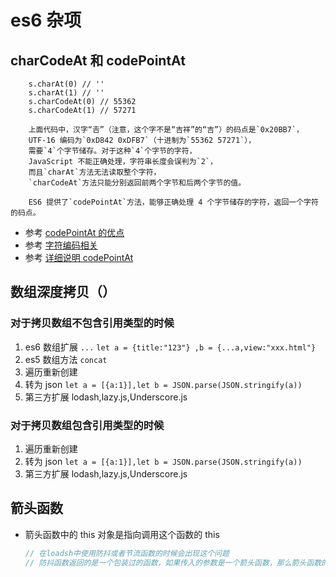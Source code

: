 # es6 杂项

## charCodeAt 和 codePointAt

        s.charAt(0) // ''
        s.charAt(1) // ''
        s.charCodeAt(0) // 55362
        s.charCodeAt(1) // 57271

        上面代码中，汉字“𠮷”（注意，这个字不是“吉祥”的“吉”）的码点是`0x20BB7`，
        UTF-16 编码为`0xD842 0xDFB7`（十进制为`55362 57271`），
        需要`4`个字节储存。对于这种`4`个字节的字符，
        JavaScript 不能正确处理，字符串长度会误判为`2`，
        而且`charAt`方法无法读取整个字符，
        `charCodeAt`方法只能分别返回前两个字节和后两个字节的值。

        ES6 提供了`codePointAt`方法，能够正确处理 4 个字节储存的字符，返回一个字符的码点。

- 参考 [codePointAt 的优点](http://es6.ruanyifeng.com/?search=charCodeAt&x=10&y=15#docs/string#codePointAt)
- 参考 [字符编码相关](http://www.cnblogs.com/leesf456/p/5317574.html)
- 参考 [详细说明 codePointAt](https://developer.mozilla.org/zh-CN/docs/Web/JavaScript/Reference/Global_Objects/String/charCodeAt)

## 数组深度拷贝（）

### 对于拷贝数组不包含引用类型的时候

1. es6 数组扩展 `...` `let a = {title:"123"} ,b = {...a,view:"xxx.html"}`
2. es5 数组方法 `concat`
3. 遍历重新创建
4. 转为 json `let a = [{a:1}],let b = JSON.parse(JSON.stringify(a))`
5. 第三方扩展 lodash,lazy.js,Underscore.js

### 对于拷贝数组包含引用类型的时候

1. 遍历重新创建
2. 转为 json `let a = [{a:1}],let b = JSON.parse(JSON.stringify(a))`
3. 第三方扩展 lodash,lazy.js,Underscore.js

## 箭头函数

- 箭头函数中的 this 对象是指向调用这个函数的 this

  ```js
  // 在loadsh中使用防抖或者节流函数的时候会出现这个问题
  // 防抖函数返回的是一个包装过的函数，如果传入的参数是一个箭头函数，那么箭头函数的this会指向loadsh
  ```
